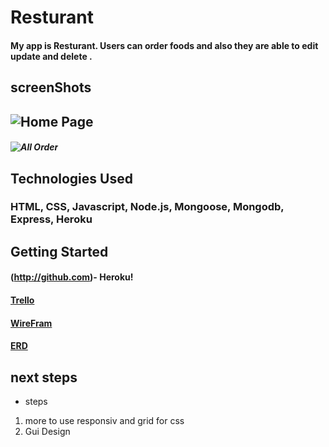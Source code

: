 # Resturant
#### My app is Resturant. Users can order foods and also they are able to edit update and delete .

## screenShots
## ![Home Page](https://i.imgur.com/7QaqyAQ.png)


##### ![All Order](https://i.imgur.com/QyCu05m.png)

## Technologies Used 
### HTML, CSS, Javascript, Node.js, Mongoose, Mongodb, Express, Heroku 

## Getting Started
#### (http://github.com)- Heroku!


#### [Trello](https://trello.com/b/McbqmrnU/project2)

#### [WireFram](https://www.figma.com/file/OfuwkUZghaaL78vsYz062a/Untitled?node-id=71%3A0)

#### [ERD](https://app.lucidchart.com/documents/edit/08e92f68-5b0b-4f20-a0a6-6b38635067ff/0_0)

## next steps 
* steps
1. more to use responsiv and grid for css
2. Gui Design 